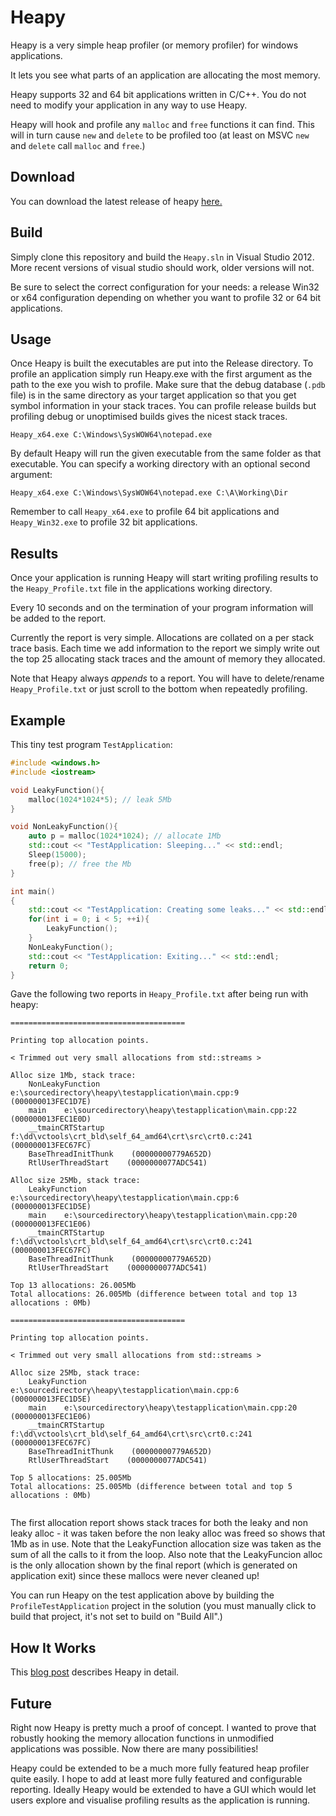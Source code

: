 Heapy
=====

Heapy is a very simple heap profiler (or memory profiler) for windows applications.

It lets you see what parts of an application are allocating the most memory.

Heapy supports 32 and 64 bit applications written in C/C++. You do not need to modify your application in any way to use Heapy.

Heapy will hook and profile any `malloc` and `free` functions it can find. This will in turn cause `new` and `delete` to be profiled too (at least on MSVC `new` and `delete` call `malloc` and `free`.)

Download
--------

You can download the latest release of heapy [here.](http://lukedodd.com/projects/Heapy%20Version%200.1.zip)


Build
-----

Simply clone this repository and build the `Heapy.sln` in Visual Studio 2012. More recent versions of visual studio should work, older versions will not.

Be sure to select the correct configuration for your needs: a release Win32 or x64 configuration depending on whether you want to profile 32 or 64 bit applications.


Usage
-----

Once Heapy is built the executables are put into the Release directory. To profile an application simply run Heapy.exe with the first argument as the path to the exe you wish to profile. Make sure that the debug database (`.pdb` file) is in the same directory as your target application so that you get symbol information in your stack traces. You can profile release builds but profiling debug or unoptimised builds gives the nicest stack traces.

```
Heapy_x64.exe C:\Windows\SysWOW64\notepad.exe
```

By default Heapy will run the given executable from the same folder as that executable. You can specify a working directory with an optional second argument:

```
Heapy_x64.exe C:\Windows\SysWOW64\notepad.exe C:\A\Working\Dir
```

Remember to call `Heapy_x64.exe` to profile 64 bit applications and `Heapy_Win32.exe` to profile 32 bit applications. 

Results
-------

Once your application is running Heapy will start writing profiling results to the `Heapy_Profile.txt` file in the applications working directory.

Every 10 seconds and on the termination of your program information will be added to the report.

Currently the report is very simple. Allocations are collated on a per stack trace basis. Each time we add information to the report we simply write out the top 25 allocating stack traces and the amount of memory they allocated.

Note that Heapy always *appends* to a report. You will have to delete/rename `Heapy_Profile.txt` or just scroll to the bottom when repeatedly profiling. 

Example
-------

This tiny test program `TestApplication`:

```C++
#include <windows.h>
#include <iostream>

void LeakyFunction(){
	malloc(1024*1024*5); // leak 5Mb
}

void NonLeakyFunction(){
	auto p = malloc(1024*1024); // allocate 1Mb
	std::cout << "TestApplication: Sleeping..." << std::endl;
	Sleep(15000);
	free(p); // free the Mb
}

int main()
{
	std::cout << "TestApplication: Creating some leaks..." << std::endl;
	for(int i = 0; i < 5; ++i){
		LeakyFunction();
	}
	NonLeakyFunction();
	std::cout << "TestApplication: Exiting..." << std::endl;
	return 0;
}
```

Gave the following two reports in `Heapy_Profile.txt` after being run with heapy:

```
=======================================

Printing top allocation points.

< Trimmed out very small allocations from std::streams >

Alloc size 1Mb, stack trace: 
    NonLeakyFunction    e:\sourcedirectory\heapy\testapplication\main.cpp:9    (000000013FEC1D7E)
    main    e:\sourcedirectory\heapy\testapplication\main.cpp:22    (000000013FEC1E0D)
    __tmainCRTStartup    f:\dd\vctools\crt_bld\self_64_amd64\crt\src\crt0.c:241    (000000013FEC67FC)
    BaseThreadInitThunk    (00000000779A652D)
    RtlUserThreadStart    (0000000077ADC541)

Alloc size 25Mb, stack trace: 
    LeakyFunction    e:\sourcedirectory\heapy\testapplication\main.cpp:6    (000000013FEC1D5E)
    main    e:\sourcedirectory\heapy\testapplication\main.cpp:20    (000000013FEC1E06)
    __tmainCRTStartup    f:\dd\vctools\crt_bld\self_64_amd64\crt\src\crt0.c:241    (000000013FEC67FC)
    BaseThreadInitThunk    (00000000779A652D)
    RtlUserThreadStart    (0000000077ADC541)

Top 13 allocations: 26.005Mb
Total allocations: 26.005Mb (difference between total and top 13 allocations : 0Mb)

=======================================

Printing top allocation points.

< Trimmed out very small allocations from std::streams >

Alloc size 25Mb, stack trace: 
    LeakyFunction    e:\sourcedirectory\heapy\testapplication\main.cpp:6    (000000013FEC1D5E)
    main    e:\sourcedirectory\heapy\testapplication\main.cpp:20    (000000013FEC1E06)
    __tmainCRTStartup    f:\dd\vctools\crt_bld\self_64_amd64\crt\src\crt0.c:241    (000000013FEC67FC)
    BaseThreadInitThunk    (00000000779A652D)
    RtlUserThreadStart    (0000000077ADC541)

Top 5 allocations: 25.005Mb
Total allocations: 25.005Mb (difference between total and top 5 allocations : 0Mb)


```

The first allocation report shows stack traces for both the leaky and non leaky alloc - it was taken before the non leaky alloc was freed so shows that 1Mb as in use. Note that the LeakyFunction allocation size was taken as the sum of all the calls to it from the loop. Also note that the LeakyFuncion alloc is the only allocation shown by the final report (which is generated on application exit) since these mallocs were never cleaned up!

You can run Heapy on the test application above by building the `ProfileTestApplication` project in the solution (you must manually click to build that project, it's not set to build on "Build All".)

How It Works
-----------

This [blog post](http://www.lukedodd.com/heapy-heap-profiler/) describes Heapy in detail.

Future
------

Right now Heapy is pretty much a proof of concept. I wanted to prove that robustly hooking the memory allocation functions in unmodified applications was possible. Now there are many possibilities!

Heapy could be extended to be a much more fully featured heap profiler quite easily. I hope to add at least more fully featured and configurable reporting. Ideally Heapy would be extended to have a GUI which would let users explore and visualise profiling results as the application is running.

